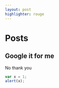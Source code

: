 ```yaml
---
layout: post
highlighter: rouge
---
```


# Posts

## Google it for me

No thank you

```javascript
var x = 1;
alert(x);
```
